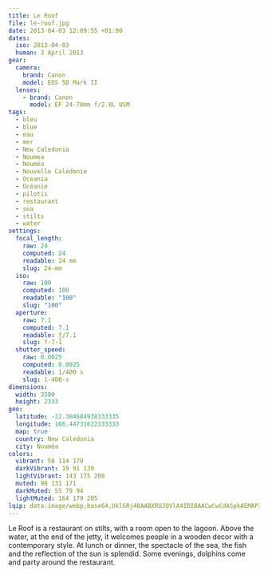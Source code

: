 ```yaml
---
title: Le Roof
file: le-roof.jpg
date: 2013-04-03 12:09:55 +01:00
dates:
  iso: 2013-04-03
  human: 3 April 2013
gear:
  camera:
    brand: Canon
    model: EOS 5D Mark II
  lenses:
    - brand: Canon
      model: EF 24-70mm f/2.8L USM
tags:
  - bleu
  - blue
  - eau
  - mer
  - New Caledonia
  - Noumea
  - Nouméa
  - Nouvelle Calédonie
  - Oceania
  - Océanie
  - pilotis
  - restaurant
  - sea
  - stilts
  - water
settings:
  focal_length:
    raw: 24
    computed: 24
    readable: 24 mm
    slug: 24-mm
  iso:
    raw: 100
    computed: 100
    readable: "100"
    slug: "100"
  aperture:
    raw: 7.1
    computed: 7.1
    readable: ƒ/7.1
    slug: f-7-1
  shutter_speed:
    raw: 0.0025
    computed: 0.0025
    readable: 1/400 s
    slug: 1-400-s
dimensions:
  width: 3500
  height: 2333
geo:
  latitude: -22.304684938333335
  longitude: 166.44731622333333
  map: true
  country: New Caledonia
  city: Nouméa
colors:
  vibrant: 58 114 179
  darkVibrant: 19 91 139
  lightVibrant: 143 175 208
  muted: 98 131 171
  darkMuted: 55 79 94
  lightMuted: 164 179 205
lqip: data:image/webp;base64,UklGRj4BAABXRUJQVlA4IDIBAACwCwCdASpkAEMAP3GgwVi0v6+jslTdU/AuCUAZv4cfPCwUiMkTJDSGaxTisAwnJYzfbN+h01u6Zlq62sK2YDGpU5FKZdhs/FD7gK02Ot8QlI+l97KqekgmFGMERpqFHogXu9rmZTYA/u4D9g7sKFqAQyTqp/sMpSEJYMal18nmov+d7ocL9ULRh6YMnAlGLQfom4DdaWqKyVv2u2Bmd0gI3tcxFXxSTKrIg+j6P7mYb5+859jSAxxZv4H8sRgpvi+v8VC04PL2Xps8LLu20Kc2gkJXMQMB11T48A/Jgvm5xUmIrcFiQfATnklTlckt3kbnqgZ4iCX1f2TCxctj/Pfml1pHDMSs1brxY9eAPxnwOpSIyyYioBbkNwAcD+/cbtgcY8S7ZN9rlKzXgzjFzmnYQAA=
---
```


Le Roof is a restaurant on stilts, with a room open to the lagoon. Above the water, at the end of the jetty, it welcomes people in a wooden decor with a contemporary style. At lunch or dinner, the spectacle of the sea, the fish and the reflection of the sun is splendid. Some evenings, dolphins come and party around the restaurant.
